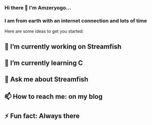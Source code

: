 ### Hi there 👋  I'm Amzeryogo...
### I am from earth with an internet connection and lots of time

Here are some ideas to get you started:

 ## 🔭 I’m currently working on Streamfish
 ## 🌱 I’m currently learning C
 ## 💬 Ask me about Streamfish
 ## 📫 How to reach me: on my blog
 ## ⚡ Fun fact: Always there


